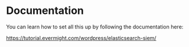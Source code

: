 
# Documentation

You can learn how to set all this up by following the documentation here:

https://tutorial.evermight.com/wordpress/elasticsearch-siem/
